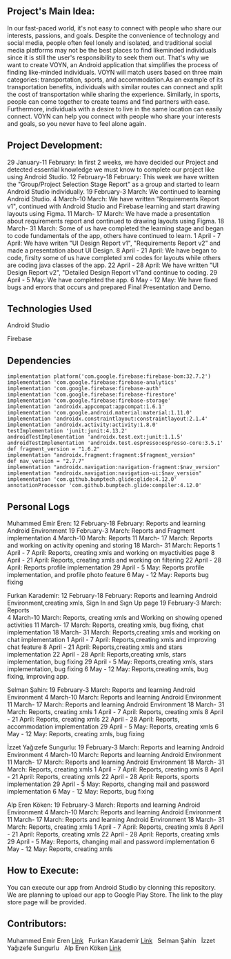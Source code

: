 ## Project's Main Idea:
 In our fast-paced world, it's not easy to connect with people who share our interests, passions,
 and goals. Despite the convenience of technology and social media, people often feel lonely
 and isolated, and traditional social media platforms may not be the best places to find likeminded
 individuals since it is still the user's responsibility to seek them out.
 That's why we want to create VOYN, an Android application that simplifies the process of finding like-minded individuals.
 VOYN will match users based on three main categories: transportation, sports, and
 accommodation.As an example of its transportation benefits, individuals with similar routes
 can connect and split the cost of transportation while sharing the experience. Similarly, in
 sports, people can come together to create teams and find partners with ease. Furthermore, individuals
 with a desire to live in the same location can easily connect.
 VOYN can help you connect with people who share your interests and goals, so you never have to feel alone again.

## Project Development:
  29 January-11 February: In first 2 weeks, we have decided our Project and detected essential knowledge we must know to complete our project like using Android Studio.
  12 February-18 February: This week we have written the "Group/Project Selection Stage Report" as a group and started to learn Android Studio individually.
  19 February-3 March: We continued to learning Android Studio.
  4 March-10 March: We have written "Requirements Report v1", continued with Android Studio and Firebase learning and start drawing layouts using Figma. 
  11 March- 17 March: We have made a presentation about requirements report and continued to drawing layouts using Figma. 
  18 March- 31 March: Some of us have completed the learning stage and began to code fundamentals of the app, others have continued to learn.
  1 April - 7 April: We have writen "UI Design Report v1", "Requirements Report v2" and made a presentation about UI Design.
  8 April - 21 April: We have began to code, firslty some of us have completed xml codes for layouts while others are coding java classes of the app.
  22 April - 28 April: We have written "UI Design Report v2", "Detailed Design Report v1"and continue to coding.
  29 April - 5 May: We have completed the app.
  6 May - 12 May: We have fixed bugs and errors that occurs and prepared Final Presentation and Demo.
  
## Technologies Used
  Android Studio
  
  Firebase
  
## Dependencies 
    implementation platform('com.google.firebase:firebase-bom:32.7.2')
    implementation 'com.google.firebase:firebase-analytics'
    implementation 'com.google.firebase:firebase-auth'
    implementation 'com.google.firebase:firebase-firestore'
    implementation 'com.google.firebase:firebase-storage'
    implementation 'androidx.appcompat:appcompat:1.6.1'
    implementation 'com.google.android.material:material:1.11.0'
    implementation 'androidx.constraintlayout:constraintlayout:2.1.4'
    implementation 'androidx.activity:activity:1.8.0'
    testImplementation 'junit:junit:4.13.2'
    androidTestImplementation 'androidx.test.ext:junit:1.1.5'
    androidTestImplementation 'androidx.test.espresso:espresso-core:3.5.1'
    def fragment_version = "1.6.2"
    implementation "androidx.fragment:fragment:$fragment_version"
    def nav_version = "2.7.7"
    implementation "androidx.navigation:navigation-fragment:$nav_version"
    implementation "androidx.navigation:navigation-ui:$nav_version"
    implementation 'com.github.bumptech.glide:glide:4.12.0'
    annotationProcessor 'com.github.bumptech.glide:compiler:4.12.0'


  

## Personal Logs
Muhammed Emir Eren: 
  12 February-18 February: Reports and learning Android Environment
  19 February-3 March: Reports and Fragment implementation 
  4 March-10 March: Reports 
  11 March- 17 March: Reports and working on activity opening and storing
  18 March- 31 March: Reports 
  1 April - 7 April: Reports, creating xmls and working on myactivities page
  8 April - 21 April: Reports, creating xmls and working on filtering 
  22 April - 28 April: Reports profile implementation
  29 April - 5 May: Reports profile implementation, and profile photo feature 
  6 May - 12 May: Reports bug fixing 
  
Furkan Karademir:
  12 February-18 February: Reports and learning Android Environment,creating xmls, Sign In and Sıgn Up page
  19 February-3 March: Reports  
  4 March-10 March: Reports, creating xmls and Working on showing opened activities 
  11 March- 17 March: Reports, creating xmls, bug fixing, chat implementation
  18 March- 31 March: Reports,creating xmls and working on chat implementation
  1 April - 7 April: Reports,creating xmls and improving chat feature
  8 April - 21 April: Reports,creating xmls and stars implementation 
  22 April - 28 April: Reports,creating xmls, stars implementation, bug fixing 
  29 April - 5 May: Reports,creating xmls, stars implementation, bug fixing
  6 May - 12 May: Reports,creating xmls, bug fixing, improving app.
  
Selman Şahin:
  19 February-3 March: Reports and learning Android Environment
  4 March-10 March: Reports and learning Android Environment
  11 March- 17 March: Reports and learning Android Environment
  18 March- 31 March: Reports, creating xmls
  1 April - 7 April: Reports, creating xmls
  8 April - 21 April: Reports, creating xmls
  22 April - 28 April: Reports, accommodation implementation 
  29 April - 5 May: Reports, creating xmls
  6 May - 12 May: Reports, creating xmls, bug fixing 
  
İzzet Yağızefe Sungurlu:
  19 February-3 March: Reports and learning Android Environment
  4 March-10 March: Reports and learning Android Environment
  11 March- 17 March: Reports and learning Android Environment
  18 March- 31 March: Reports, creating xmls
  1 April - 7 April: Reports, creating xmls
  8 April - 21 April: Reports, creating xmls
  22 April - 28 April: Reports, sports implementation
  29 April - 5 May: Reports, changing mail and password implementation
  6 May - 12 May: Reports, bug fixing

Alp Eren Köken:
  19 February-3 March: Reports and learning Android Environment
  4 March-10 March: Reports and learning Android Environment
  11 March- 17 March: Reports and learning Android Environment
  18 March- 31 March: Reports, creating xmls
  1 April - 7 April: Reports, creating xmls
  8 April - 21 April: Reports, creating xmls
  22 April - 28 April: Reports, creating xmls
  29 April - 5 May: Reports, changing mail and password implementation
  6 May - 12 May: Reports, creating xmls
  
## How to Execute:
 You can execute our app from Android Studio by clonning this repository. We are planning to upload our app to Google Play Store. The link to the play store page will be provided.
 
## Contributors:
 Muhammed Emir Eren [Link](https://github.com/MuhammedEmirEren) &nbsp;
 Furkan Karademir [Link](https://github.com/karademirfurkan) &nbsp;
 Selman Şahin &nbsp;
 İzzet Yağızefe Sungurlu &nbsp;
 Alp Eren Köken [Link](https://github.com/alpErenkoken) &nbsp;
